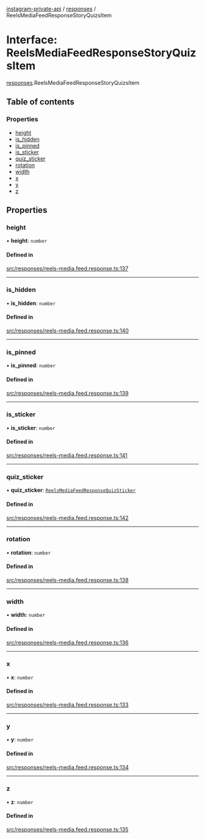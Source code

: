 [instagram-private-api](../../README.md) / [responses](../../modules/responses.md) / ReelsMediaFeedResponseStoryQuizsItem

# Interface: ReelsMediaFeedResponseStoryQuizsItem

[responses](../../modules/responses.md).ReelsMediaFeedResponseStoryQuizsItem

## Table of contents

### Properties

- [height](ReelsMediaFeedResponseStoryQuizsItem.md#height)
- [is\_hidden](ReelsMediaFeedResponseStoryQuizsItem.md#is_hidden)
- [is\_pinned](ReelsMediaFeedResponseStoryQuizsItem.md#is_pinned)
- [is\_sticker](ReelsMediaFeedResponseStoryQuizsItem.md#is_sticker)
- [quiz\_sticker](ReelsMediaFeedResponseStoryQuizsItem.md#quiz_sticker)
- [rotation](ReelsMediaFeedResponseStoryQuizsItem.md#rotation)
- [width](ReelsMediaFeedResponseStoryQuizsItem.md#width)
- [x](ReelsMediaFeedResponseStoryQuizsItem.md#x)
- [y](ReelsMediaFeedResponseStoryQuizsItem.md#y)
- [z](ReelsMediaFeedResponseStoryQuizsItem.md#z)

## Properties

### height

• **height**: `number`

#### Defined in

[src/responses/reels-media.feed.response.ts:137](https://github.com/Nerixyz/instagram-private-api/blob/b3351b9/src/responses/reels-media.feed.response.ts#L137)

___

### is\_hidden

• **is\_hidden**: `number`

#### Defined in

[src/responses/reels-media.feed.response.ts:140](https://github.com/Nerixyz/instagram-private-api/blob/b3351b9/src/responses/reels-media.feed.response.ts#L140)

___

### is\_pinned

• **is\_pinned**: `number`

#### Defined in

[src/responses/reels-media.feed.response.ts:139](https://github.com/Nerixyz/instagram-private-api/blob/b3351b9/src/responses/reels-media.feed.response.ts#L139)

___

### is\_sticker

• **is\_sticker**: `number`

#### Defined in

[src/responses/reels-media.feed.response.ts:141](https://github.com/Nerixyz/instagram-private-api/blob/b3351b9/src/responses/reels-media.feed.response.ts#L141)

___

### quiz\_sticker

• **quiz\_sticker**: [`ReelsMediaFeedResponseQuizSticker`](ReelsMediaFeedResponseQuizSticker.md)

#### Defined in

[src/responses/reels-media.feed.response.ts:142](https://github.com/Nerixyz/instagram-private-api/blob/b3351b9/src/responses/reels-media.feed.response.ts#L142)

___

### rotation

• **rotation**: `number`

#### Defined in

[src/responses/reels-media.feed.response.ts:138](https://github.com/Nerixyz/instagram-private-api/blob/b3351b9/src/responses/reels-media.feed.response.ts#L138)

___

### width

• **width**: `number`

#### Defined in

[src/responses/reels-media.feed.response.ts:136](https://github.com/Nerixyz/instagram-private-api/blob/b3351b9/src/responses/reels-media.feed.response.ts#L136)

___

### x

• **x**: `number`

#### Defined in

[src/responses/reels-media.feed.response.ts:133](https://github.com/Nerixyz/instagram-private-api/blob/b3351b9/src/responses/reels-media.feed.response.ts#L133)

___

### y

• **y**: `number`

#### Defined in

[src/responses/reels-media.feed.response.ts:134](https://github.com/Nerixyz/instagram-private-api/blob/b3351b9/src/responses/reels-media.feed.response.ts#L134)

___

### z

• **z**: `number`

#### Defined in

[src/responses/reels-media.feed.response.ts:135](https://github.com/Nerixyz/instagram-private-api/blob/b3351b9/src/responses/reels-media.feed.response.ts#L135)
